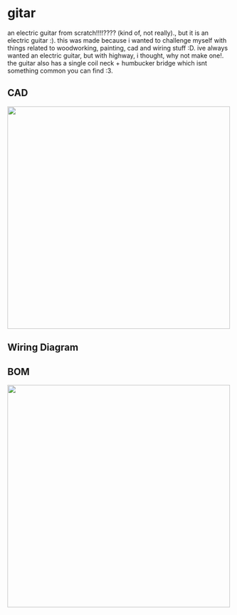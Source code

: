 # gitar

an electric guitar from scratch!!!!???? (kind of, not really)., but it is an electric guitar :). this was made because i wanted to challenge myself with things related to woodworking, painting, cad and wiring stuff :D. ive always wanted an electric guitar, but with highway, i thought, why not make one!. the guitar also has a single coil neck + humbucker bridge which isnt something common you can find :3.

## CAD

<img src="https://hc-cdn.hel1.your-objectstorage.com/s/v3/886ce4f2d9699fafdd681f330ba158bf081463f7_image.png" width="500">

## Wiring Diagram

## BOM

<img src="https://hc-cdn.hel1.your-objectstorage.com/s/v3/528f7e689d48d1c0b88d43bc2a9641b10f651c56_1749104437374.jpeg" width="500">
